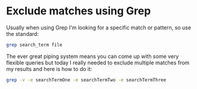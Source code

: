 # Exclude matches using Grep

Usually when using Grep I'm looking for a specific match or pattern, so use the standard:

```bash
grep search_term file
```

The ever great piping system means you can come up with some very flexible queries but today I really needed to exclude multiple matches from my results and here is how to do it:

```bash
grep -v -e searchTermOne -e searchTermTwo -e searchTermThree
```